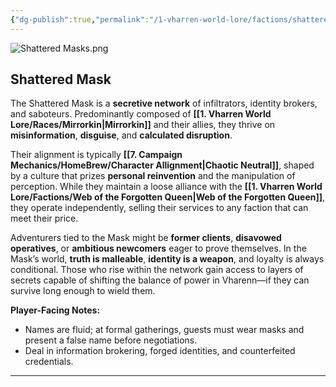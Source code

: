 ```yaml
---
{"dg-publish":true,"permalink":"/1-vharren-world-lore/factions/shattered-mask/"}
---
```


![Shattered Masks.png](/img/user/z.%20Assets/Shattered%20Masks.png)

##  **Shattered Mask**
The Shattered Mask is a **secretive network** of infiltrators, identity brokers, and saboteurs. Predominantly composed of **[[1. Vharren World Lore/Races/Mirrorkin\|Mirrorkin]]** and their allies, they thrive on **misinformation**, **disguise**, and **calculated disruption**.

Their alignment is typically **[[7. Campaign Mechanics/HomeBrew/Character Allignment\|Chaotic Neutral]]**, shaped by a culture that prizes **personal reinvention** and the manipulation of perception. While they maintain a loose alliance with the **[[1. Vharren World Lore/Factions/Web of the Forgotten Queen\|Web of the Forgotten Queen]]**, they operate independently, selling their services to any faction that can meet their price.

Adventurers tied to the Mask might be **former clients**, **disavowed operatives**, or **ambitious newcomers** eager to prove themselves. In the Mask’s world, **truth is malleable**, **identity is a weapon**, and loyalty is always conditional. Those who rise within the network gain access to layers of secrets capable of shifting the balance of power in Vharenn—if they can survive long enough to wield them.

**Player-Facing Notes:**

- Names are fluid; at formal gatherings, guests must wear masks and present a false name before negotiations.
- Deal in information brokering, forged identities, and counterfeited credentials.

---

